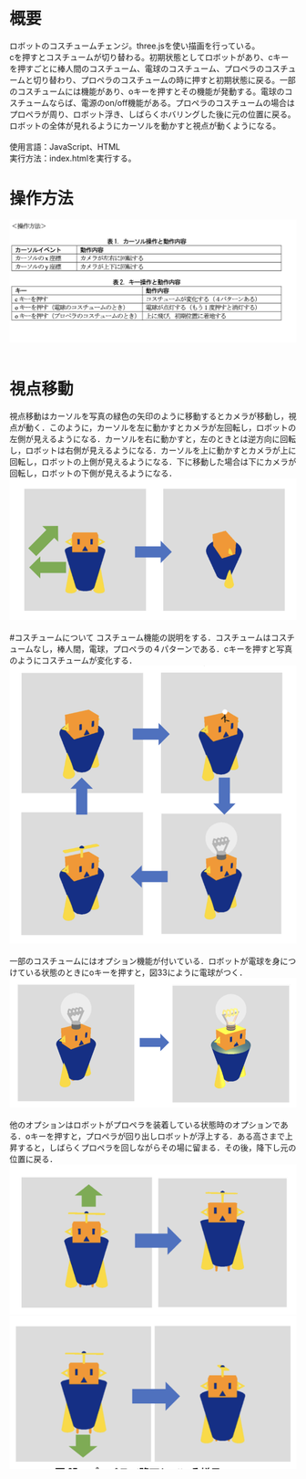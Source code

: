 # 概要
ロボットのコスチュームチェンジ。three.jsを使い描画を行っている。  
cを押すとコスチュームが切り替わる。初期状態としてロボットがあり、cキーを押すごとに棒人間のコスチューム、電球のコスチューム、プロペラのコスチュームと切り替わり、プロペラのコスチュームの時に押すと初期状態に戻る。一部のコスチュームには機能があり、oキーを押すとその機能が発動する。電球のコスチュームならば、電源のon/off機能がある。プロペラのコスチュームの場合はプロペラが周り、ロボット浮き、しばらくホバリングした後に元の位置に戻る。  
ロボットの全体が見れるようにカーソルを動かすと視点が動くようになる。  
<br>
使用言語：JavaScript、HTML  
実行方法：index.htmlを実行する。

# 操作方法
![](https://github.com/stk1201/three.js/blob/main/pictures/control.png)  
<br>
# 視点移動
視点移動はカーソルを写真の緑色の矢印のように移動するとカメラが移動し，視点が動く．このように，カーソルを左に動かすとカメラが左回転し，ロボットの左側が見えるようになる．カーソルを右に動かすと，左のときとは逆方向に回転し，ロボットは右側が見えるようになる．カーソルを上に動かすとカメラが上に回転し，ロボットの上側が見えるようになる．下に移動した場合は下にカメラが回転し，ロボットの下側が見えるようになる．
<br>
![](https://github.com/stk1201/three.js/blob/main/pictures/perspective.png)  
<br>
#コスチュームについて
コスチューム機能の説明をする．コスチュームはコスチュームなし，棒人間，電球，プロペラの４パターンである．cキーを押すと写真のようにコスチュームが変化する．
<br>
![](https://github.com/stk1201/three.js/blob/main/pictures/costume1.png)  
<br>
一部のコスチュームにはオプション機能が付いている．ロボットが電球を身につけている状態のときにoキーを押すと，図33にように電球がつく．
<br>
![](https://github.com/stk1201/three.js/blob/main/pictures/costume2.png)  
<br>
他のオプションはロボットがプロペラを装着している状態時のオプションである．oキーを押すと，プロペラが回り出しロボットが浮上する．ある高さまで上昇すると，しばらくプロペラを回しながらその場に留まる．その後，降下し元の位置に戻る．
<br>
![](https://github.com/stk1201/three.js/blob/main/pictures/costume3.png)  
![](https://github.com/stk1201/three.js/blob/main/pictures/costume4.png) 
<br>
